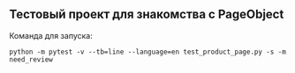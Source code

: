 ## Тестовый проект для знакомства с PageObject

Команда для запуска:

```python -m pytest -v --tb=line --language=en test_product_page.py -s -m need_review```
